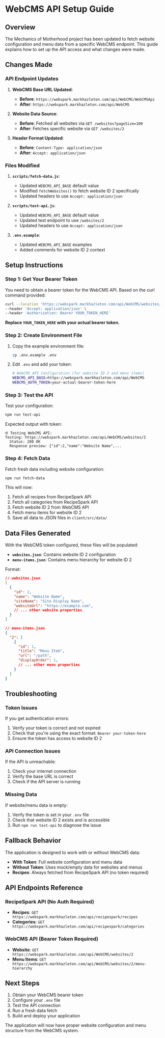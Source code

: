 # WebCMS API Setup Guide

## Overview

The Mechanics of Motherhood project has been updated to fetch website configuration and menu data from a specific WebCMS endpoint. This guide explains how to set up the API access and what changes were made.

## Changes Made

### API Endpoint Updates

1. **WebCMS Base URL Updated**:
   - **Before**: `https://webspark.markhazleton.com/api/WebCMS/WebCMSApi`
   - **After**: `https://webspark.markhazleton.com/api/WebCMS`

2. **Website Data Source**:
   - **Before**: Fetched all websites via `GET /websites?pageSize=100`
   - **After**: Fetches specific website via `GET /websites/2`

3. **Header Format Updated**:
   - **Before**: `Content-Type: application/json`
   - **After**: `Accept: application/json`

### Files Modified

1. **`scripts/fetch-data.js`**:
   - Updated `WEBCMS_API_BASE` default value
   - Modified `fetchWebsites()` to fetch website ID 2 specifically
   - Updated headers to use `Accept: application/json`

2. **`scripts/test-api.js`**:
   - Updated `WEBCMS_API_BASE` default value
   - Updated test endpoint to use `/websites/2`
   - Updated headers to use `Accept: application/json`

3. **`.env.example`**:
   - Updated `WEBCMS_API_BASE` examples
   - Added comments for website ID 2 context

## Setup Instructions

### Step 1: Get Your Bearer Token

You need to obtain a bearer token for the WebCMS API. Based on the curl command provided:

```bash
curl --location 'https://webspark.markhazleton.com/api/WebCMS/websites/2' \
--header 'Accept: application/json' \
--header 'Authorization: Bearer YOUR_TOKEN_HERE'
```

**Replace `YOUR_TOKEN_HERE` with your actual bearer token.**

### Step 2: Create Environment File

1. Copy the example environment file:

   ```bash
   cp .env.example .env
   ```

2. Edit `.env` and add your token:

   ```bash
   # WebCMS API Configuration (for website ID 2 and menu items)
   WEBCMS_API_BASE=https://webspark.markhazleton.com/api/WebCMS
   WEBCMS_AUTH_TOKEN=your-actual-bearer-token-here
   ```

### Step 3: Test the API

Test your configuration:

```bash
npm run test-api
```

Expected output with token:

```
🌐 Testing WebCMS API:
Testing: https://webspark.markhazleton.com/api/WebCMS/websites/2
  Status: 200 OK
  Response preview: {"id":2,"name":"Website Name",...
```

### Step 4: Fetch Data

Fetch fresh data including website configuration:

```bash
npm run fetch-data
```

This will now:

1. Fetch all recipes from RecipeSpark API
2. Fetch all categories from RecipeSpark API
3. Fetch website ID 2 from WebCMS API
4. Fetch menu items for website ID 2
5. Save all data to JSON files in `client/src/data/`

## Data Files Generated

With the WebCMS token configured, these files will be populated:

- **`websites.json`**: Contains website ID 2 configuration
- **`menu-items.json`**: Contains menu hierarchy for website ID 2

Format:

```json
// websites.json
[
  {
    "id": 2,
    "name": "Website Name",
    "siteName": "Site Display Name",
    "websiteUrl": "https://example.com",
    // ... other website properties
  }
]

// menu-items.json
{
  "2": [
    {
      "id": 1,
      "title": "Menu Item",
      "url": "/path",
      "displayOrder": 1,
      // ... other menu properties
    }
  ]
}
```

## Troubleshooting

### Token Issues

If you get authentication errors:

1. Verify your token is correct and not expired
2. Check that you're using the exact format: `Bearer your-token-here`
3. Ensure the token has access to website ID 2

### API Connection Issues

If the API is unreachable:

1. Check your internet connection
2. Verify the base URL is correct
3. Check if the API server is running

### Missing Data

If website/menu data is empty:

1. Verify the token is set in your `.env` file
2. Check that website ID 2 exists and is accessible
3. Run `npm run test-api` to diagnose the issue

## Fallback Behavior

The application is designed to work with or without WebCMS data:

- **With Token**: Full website configuration and menu data
- **Without Token**: Uses mock/empty data for websites and menus
- **Recipes**: Always fetched from RecipeSpark API (no token required)

## API Endpoints Reference

### RecipeSpark API (No Auth Required)

- **Recipes**: `GET https://webspark.markhazleton.com/api/recipespark/recipes`
- **Categories**: `GET https://webspark.markhazleton.com/api/recipespark/categories`

### WebCMS API (Bearer Token Required)

- **Website**: `GET https://webspark.markhazleton.com/api/WebCMS/websites/2`
- **Menu Items**: `GET https://webspark.markhazleton.com/api/WebCMS/websites/2/menu-hierarchy`

## Next Steps

1. Obtain your WebCMS bearer token
2. Configure your `.env` file
3. Test the API connection
4. Run a fresh data fetch
5. Build and deploy your application

The application will now have proper website configuration and menu structure from the WebCMS system.
